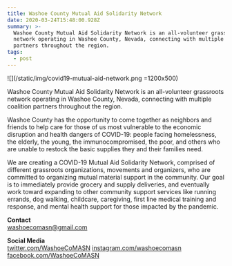 ```yaml
---
title: Washoe County Mutual Aid Solidarity Network
date: 2020-03-24T15:48:00.928Z
summary: >-
  Washoe County Mutual Aid Solidarity Network is an all-volunteer grassroots
  network operating in Washoe County, Nevada, connecting with multiple coalition
  partners throughout the region.
tags:
  - post
---
```

![](/static/img/covid19-mutual-aid-network.png =1200x500)

Washoe County Mutual Aid Solidarity Network is an all-volunteer grassroots network operating in Washoe County, Nevada, connecting with multiple coalition partners throughout the region.

Washoe County has the opportunity to come together as neighbors and friends to help care for those of us most vulnerable to the economic disruption and health dangers of COVID-19: people facing homelessness, the elderly, the young, the immunocompromised, the poor, and others who are unable to restock the basic supplies they and their families need.

We are creating a COVID-19 Mutual Aid Solidarity Network, comprised of different grassroots organizations, movements and organizers, who are committed to organizing mutual material support in the community. Our goal is to immediately provide grocery and supply deliveries, and eventually work toward expanding to other community support services like running errands, dog walking, childcare, caregiving, first line medical training and response, and mental health support for those impacted by the pandemic.

**Contact**\
[washoecomasn@gmail.com](mailto:washoecomasn@gmail.com)

**Social Media**\
[twitter.com/WashoeCoMASN](https://twitter.com/WashoeCoMASN)
[instagram.com/washoecomasn](https://www.instagram.com/washoecomasn/)
[facebook.com/WashoeCoMASN](https://www.facebook.com/Washoe-County-Mutual-Aid-Solidarity-Network-107028287594023/)